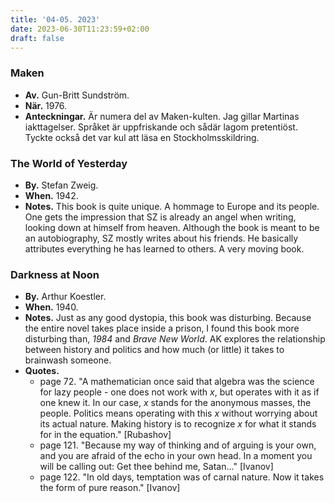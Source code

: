 ```yaml
---
title: '04-05. 2023'
date: 2023-06-30T11:23:59+02:00
draft: false
---
```


### Maken
- **Av.** Gun-Britt Sundström.
- **När.** 1976.
- **Anteckningar.** Är numera del av Maken-kulten. Jag gillar Martinas iakttagelser. Språket är uppfriskande och sådär lagom pretentiöst. Tyckte också det var kul att läsa en Stockholmsskildring.

### The World of Yesterday
- **By.** Stefan Zweig.
- **When.** 1942.
- **Notes.** This book is quite unique. A hommage to Europe and its people. One gets the impression that SZ is already an angel when writing, looking down at himself from heaven. Although the book is meant to be an autobiography, SZ mostly writes about his friends. He basically attributes everything he has learned to others. A very moving book.

### Darkness at Noon
- **By.** Arthur Koestler.
- **When.** 1940.
- **Notes.** Just as any good dystopia, this book was disturbing. Because the entire novel takes place inside a prison, I found this book more disturbing than, *1984* and *Brave New World*. AK explores the relationship between history and politics and how much (or little) it takes to brainwash someone.
- **Quotes.**
    - page 72. "A mathematician once said that algebra was the science for lazy people - one does not work with $x$, but operates with it as if one knew it. In our case, $x$ stands for the anonymous masses, the people. Politics means operating with this $x$ without worrying about its actual nature. Making history is to recognize $x$ for what it stands for in the equation." [Rubashov]
    - page 121. "Because my way of thinking and of arguing is your own, and you are afraid of the echo in your own head. In a moment you will be calling out: Get thee behind me, Satan..." [Ivanov]
    - page 122. "In old days, temptation was of carnal nature. Now it takes the form of pure reason." [Ivanov]

